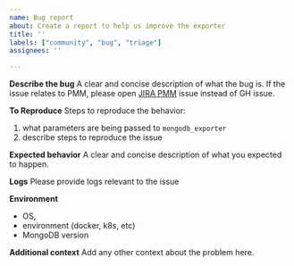 ```yaml
---
name: Bug report
about: Create a report to help us improve the exporter
title: ''
labels: ["community", "bug", "triage"]
assignees: ''

---
```


**Describe the bug**
A clear and concise description of what the bug is. 
If the issue relates to PMM, please open [JIRA PMM](https://jira.percona.com/projects/PMM/issues) issue instead of GH issue.

**To Reproduce**
Steps to reproduce the behavior:
1. what parameters are being passed to `mongodb_exporter`
2. describe steps to reproduce the issue

**Expected behavior**
A clear and concise description of what you expected to happen.

**Logs**
Please provide logs relevant to the issue

**Environment**
 - OS,
 - environment (docker, k8s, etc)
 - MongoDB version

**Additional context**
Add any other context about the problem here.
